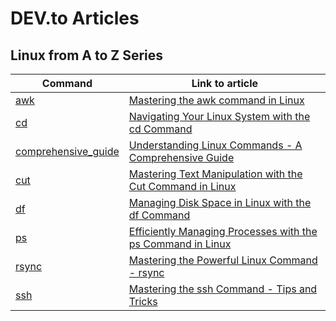 # DEV.to Articles

## Linux from A to Z Series

| Command                                                                   | Link to article                                                                                                                                      |
| ------------------------------------------------------------------------- | ---------------------------------------------------------------------------------------------------------------------------------------------------- |
| [awk](./blogs/awk/awk.md)                                                 | [Mastering the awk command in Linux](https://dev.to/k1lgor/mastering-the-awk-command-in-linux-5d34)                                                  |
| [cd](./blogs/cd/cd.md)                                                    | [Navigating Your Linux System with the cd Command](https://dev.to/k1lgor/navigating-your-linux-system-with-the-cd-command-2ljf)                      |
| [comprehensive_guide](./blogs/comprehensive_guide/comprehensive_guide.md) | [Understanding Linux Commands - A Comprehensive Guide](https://dev.to/k1lgor/understanding-linux-commands-a-comprehensive-guide-4o02)                |
| [cut](./blogs/cut/cut.md)                                                 | [Mastering Text Manipulation with the Cut Command in Linux](https://dev.to/k1lgor/mastering-text-manipulation-with-the-cut-command-in-linux-1icm)    |
| [df](./blogs/df/df.md)                                                    | [Managing Disk Space in Linux with the df Command](https://dev.to/k1lgor/managing-disk-space-in-linux-with-the-df-command-3lh8)                      |
| [ps](./blogs/ps/ps.md)                                                    | [Efficiently Managing Processes with the ps Command in Linux](https://dev.to/k1lgor/efficiently-managing-processes-with-the-ps-command-in-linux-17p) |
| [rsync](./blogs/rsync/rsync.md)                                           | [Mastering the Powerful Linux Command - rsync](https://dev.to/k1lgor/mastering-the-powerful-linux-command-rsync-1bd0)                                |
| [ssh](./blogs/ssh/ssh.md)                                                 | [Mastering the ssh Command - Tips and Tricks](https://dev.to/k1lgor/mastering-the-ssh-command-tips-and-tricks-858)                                   |
